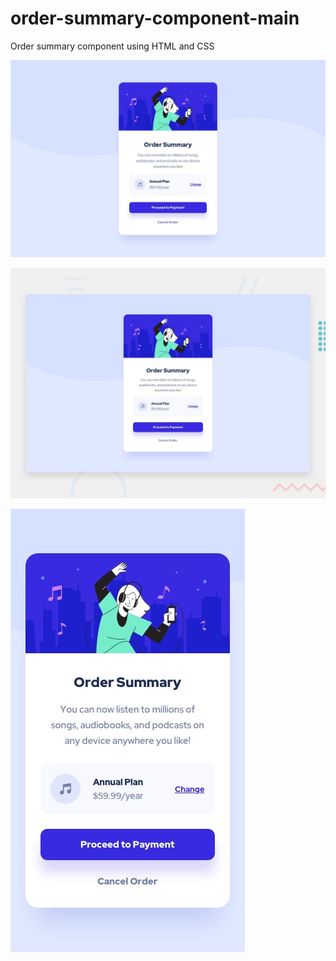 # order-summary-component-main
  Order summary component using HTML and CSS
  
![](./order-summary-component-main/design/desktop-design.jpg)

![](./order-summary-component-main/design/desktop-preview.jpg)

![](./order-summary-component-main/design/mobile-design.jpg)
